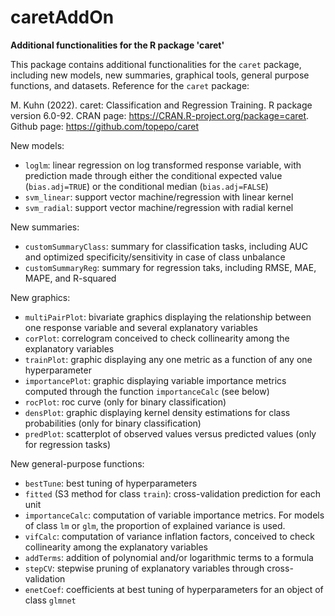 # caretAddOn
__Additional functionalities for the R package 'caret'__

This package contains additional functionalities for the `caret` package, including new models, new summaries, graphical tools, general purpose functions, and datasets.
Reference for the `caret` package:

M. Kuhn (2022). caret: Classification and Regression Training. R package version 6.0-92. CRAN page: <a href="https://CRAN.R-project.org/package=caret">https://CRAN.R-project.org/package=caret</a>.
Github page: <a href="https://github.com/topepo/caret">https://github.com/topepo/caret</a>

New models:
- `loglm`: linear regression on log transformed response variable, with prediction made through either the conditional expected value (`bias.adj=TRUE`) or the conditional median (`bias.adj=FALSE`)
- `svm_linear`: support vector machine/regression with linear kernel
- `svm_radial`: support vector machine/regression with radial kernel

New summaries:
- `customSummaryClass`: summary for classification tasks, including AUC and optimized specificity/sensitivity in case of class unbalance
- `customSummaryReg`: summary for regression taks, including RMSE, MAE, MAPE, and R-squared

New graphics:
- `multiPairPlot`: bivariate graphics displaying the relationship between one response variable and several explanatory variables
- `corPlot`: correlogram conceived to check collinearity among the explanatory variables
- `trainPlot`: graphic displaying any one metric as a function of any one hyperparameter
- `importancePlot`: graphic displaying variable importance metrics computed through the function `importanceCalc` (see below)
- `rocPlot`: roc curve (only for binary classification)
- `densPlot`: graphic displaying kernel density estimations for class probabilities (only for binary classification)
- `predPlot`: scatterplot of observed values versus predicted values (only for regression tasks)

New general-purpose functions:
- `bestTune`: best tuning of hyperparameters
- `fitted` (S3 method for class `train`): cross-validation prediction for each unit
- `importanceCalc`: computation of variable importance metrics. For models of class `lm` or `glm`, the proportion of explained variance is used.
- `vifCalc`: computation of variance inflation factors, conceived to check collinearity among the explanatory variables
- `addTerms`: addition of polynomial and/or logarithmic terms to a formula
- `stepCV`: stepwise pruning of explanatory variables through cross-validation
- `enetCoef`: coefficients at best tuning of hyperparameters for an object of class `glmnet`
